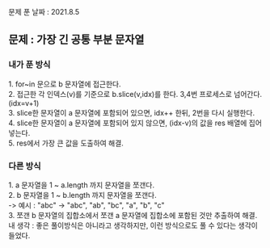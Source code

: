 문제 푼 날짜 : 2021.8.5

<h2>문제 : 가장 긴 공통 부분 문자열</h2>

<h3>내가 푼 방식</h3>
<div>1. for~in 문으로 b 문자열에 접근한다.</div>
<div>2. 접근한 각 인덱스(v)를 기준으로 b.slice(v,idx)를 한다. 3,4번 프로세스로 넘어간다.(idx=v+1)</div>
<div>3. slice한 문자열이 a 문자열에 포함되어 있으면, idx++ 한뒤, 2번을 다시 실행한다.</div>
<div>4. slice한 문자열이 a 문자열에 포함되어 있지 않으면, (idx-v)의 값을 res 배열에 집어넣는다.</div>
<div>5. res에서 가장 큰 값을 도출하여 해결.</div>


<h3>다른 방식</h3>
<div>1. a 문자열을 1 ~ a.length 까지 문자열을 쪼갠다.</div>
<div>2. b 문자열을 1 ~ b.length 까지 문자열을 쪼갠다.</div>
<div>-> 예시 : "abc" -> "abc", "ab", "bc", "a", "b", "c"</div>
<div>3. 쪼갠 b 문자열의 집합소에서 쪼갠 a 문자열에 집합소에 포함된 것만 추출하여 해결.</div>
<div>내 생각 : 좋은 풀이방식은 아니라고 생각하지만, 이런 방식으로도 풀 수 있다는 생각이 들었다.</div>
